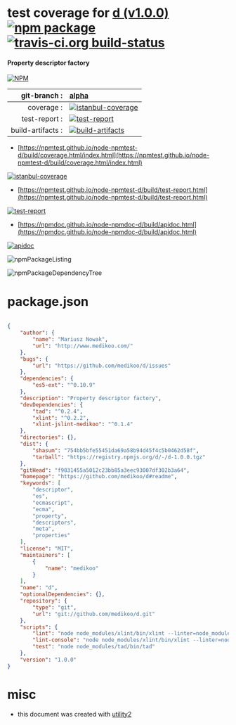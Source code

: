 # test coverage for  [d (v1.0.0)](https://github.com/medikoo/d#readme)  [![npm package](https://img.shields.io/npm/v/npmtest-d.svg?style=flat-square)](https://www.npmjs.org/package/npmtest-d) [![travis-ci.org build-status](https://api.travis-ci.org/npmtest/node-npmtest-d.svg)](https://travis-ci.org/npmtest/node-npmtest-d)
#### Property descriptor factory

[![NPM](https://nodei.co/npm/d.png?downloads=true&downloadRank=true&stars=true)](https://www.npmjs.com/package/d)

| git-branch : | [alpha](https://github.com/npmtest/node-npmtest-d/tree/alpha)|
|--:|:--|
| coverage : | [![istanbul-coverage](https://npmtest.github.io/node-npmtest-d/build/coverage.badge.svg)](https://npmtest.github.io/node-npmtest-d/build/coverage.html/index.html)|
| test-report : | [![test-report](https://npmtest.github.io/node-npmtest-d/build/test-report.badge.svg)](https://npmtest.github.io/node-npmtest-d/build/test-report.html)|
| build-artifacts : | [![build-artifacts](https://npmtest.github.io/node-npmtest-d/glyphicons_144_folder_open.png)](https://github.com/npmtest/node-npmtest-d/tree/gh-pages/build)|

- [https://npmtest.github.io/node-npmtest-d/build/coverage.html/index.html](https://npmtest.github.io/node-npmtest-d/build/coverage.html/index.html)

[![istanbul-coverage](https://npmtest.github.io/node-npmtest-d/build/screenCapture.buildCi.browser.%252Ftmp%252Fbuild%252Fcoverage.lib.html.png)](https://npmtest.github.io/node-npmtest-d/build/coverage.html/index.html)

- [https://npmtest.github.io/node-npmtest-d/build/test-report.html](https://npmtest.github.io/node-npmtest-d/build/test-report.html)

[![test-report](https://npmtest.github.io/node-npmtest-d/build/screenCapture.buildCi.browser.%252Ftmp%252Fbuild%252Ftest-report.html.png)](https://npmtest.github.io/node-npmtest-d/build/test-report.html)

- [https://npmdoc.github.io/node-npmdoc-d/build/apidoc.html](https://npmdoc.github.io/node-npmdoc-d/build/apidoc.html)

[![apidoc](https://npmdoc.github.io/node-npmdoc-d/build/screenCapture.buildCi.browser.%252Ftmp%252Fbuild%252Fapidoc.html.png)](https://npmdoc.github.io/node-npmdoc-d/build/apidoc.html)

![npmPackageListing](https://npmtest.github.io/node-npmtest-d/build/screenCapture.npmPackageListing.svg)

![npmPackageDependencyTree](https://npmtest.github.io/node-npmtest-d/build/screenCapture.npmPackageDependencyTree.svg)



# package.json

```json

{
    "author": {
        "name": "Mariusz Nowak",
        "url": "http://www.medikoo.com/"
    },
    "bugs": {
        "url": "https://github.com/medikoo/d/issues"
    },
    "dependencies": {
        "es5-ext": "^0.10.9"
    },
    "description": "Property descriptor factory",
    "devDependencies": {
        "tad": "^0.2.4",
        "xlint": "^0.2.2",
        "xlint-jslint-medikoo": "^0.1.4"
    },
    "directories": {},
    "dist": {
        "shasum": "754bb5bfe55451da69a58b94d45f4c5b0462d58f",
        "tarball": "https://registry.npmjs.org/d/-/d-1.0.0.tgz"
    },
    "gitHead": "f9031455a5012c23bb85a3eec93007df302b3a64",
    "homepage": "https://github.com/medikoo/d#readme",
    "keywords": [
        "descriptor",
        "es",
        "ecmascript",
        "ecma",
        "property",
        "descriptors",
        "meta",
        "properties"
    ],
    "license": "MIT",
    "maintainers": [
        {
            "name": "medikoo"
        }
    ],
    "name": "d",
    "optionalDependencies": {},
    "repository": {
        "type": "git",
        "url": "git://github.com/medikoo/d.git"
    },
    "scripts": {
        "lint": "node node_modules/xlint/bin/xlint --linter=node_modules/xlint-jslint-medikoo/index.js --no-cache --no-stream",
        "lint-console": "node node_modules/xlint/bin/xlint --linter=node_modules/xlint-jslint-medikoo/index.js --watch",
        "test": "node node_modules/tad/bin/tad"
    },
    "version": "1.0.0"
}
```



# misc
- this document was created with [utility2](https://github.com/kaizhu256/node-utility2)
